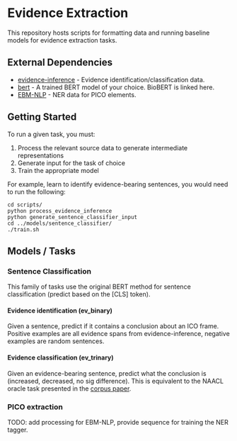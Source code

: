 # Evidence Extraction

This repository hosts scripts for formatting data and running baseline models for evidence extraction tasks.

## External Dependencies

* [evidence-inference](https://github.com/jayded/evidence-inference) - Evidence identification/classification data.
* [bert](https://github.com/naver/biobert-pretrained/releases) - A trained BERT model of your choice. BioBERT is linked here.
* [EBM-NLP](https://github.com/bepnye/EBM-NLP) - NER data for PICO elements.

## Getting Started

To run a given task, you must:
1. Process the relevant source data to generate intermediate representations
2. Generate input for the task of choice
3. Train the appropriate model

For example, learn to identify evidence-bearing sentences, you would need to run the following:

```
cd scripts/
python process_evidence_inference
python generate_sentence_classifier_input
cd ../models/sentence_classifier/
./train.sh
```

## Models / Tasks

### Sentence Classification

This family of tasks use the original BERT method for sentence classification (predict based on the [CLS] token).

#### Evidence identification (ev\_binary)

Given a sentence, predict if it contains a conclusion about an ICO frame. Positive examples are all evidence spans from evidence-inference, negative examples are random sentences.

#### Evidence classification (ev\_trinary)

Given an evidence-bearing sentence, predict what the conclusion is (increased, decreased, no sig difference). This is equivalent to the NAACL oracle task presented in the [corpus paper](https://arxiv.org/abs/1904.01606).

### PICO extraction

TODO: add processing for EBM-NLP, provide sequence for training the NER tagger.
